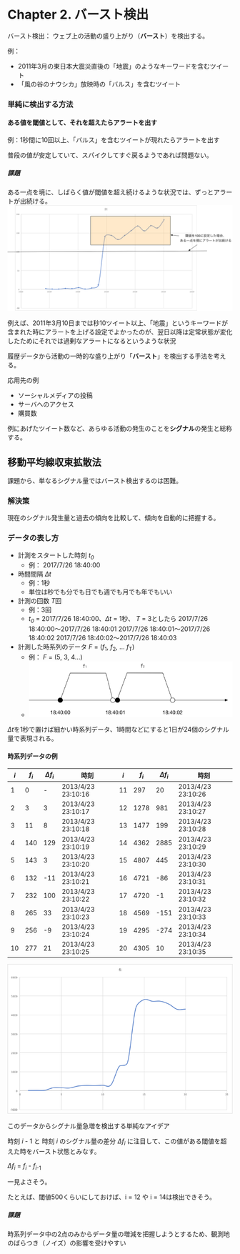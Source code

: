 # Chapter 2. バースト検出

バースト検出： ウェブ上の活動の盛り上がり（**バースト**）を検出する。

例：
- 2011年3月の東日本大震災直後の「地震」のようなキーワードを含むツイート
- 「風の谷のナウシカ」放映時の「バルス」を含むツイート

### 単純に検出する方法

#### ある値を閾値として、それを超えたらアラートを出す

例：1秒間に10回以上、「バルス」を含むツイートが現れたらアラートを出す

普段の値が安定していて、スパイクしてすぐ戻るようであれば問題ない。

##### 課題

ある一点を境に、しばらく値が閾値を超え続けるような状況では、ずっとアラートが出続ける。
![](img/chapter2_1.png)

例えば、2011年3月10日までは秒10ツイート以上、「地震」というキーワードが含まれた時にアラートを上げる設定でよかったのが、翌日以降は定常状態が変化したためにそれでは過剰なアラートになるというような状況

履歴データから活動の一時的な盛り上がり「**バースト**」を検出する手法を考える。

応用先の例

- ソーシャルメディアの投稿
- サーバへのアクセス
- 購買数

例にあげたツイート数など、あらゆる活動の発生のことを**シグナル**の発生と総称する。

## 移動平均線収束拡散法

課題から、単なるシグナル量ではバースト検出するのは困難。

### 解決策

現在のシグナル発生量と過去の傾向を比較して、傾向を自動的に把握する。

### データの表し方

- 計測をスタートした時刻 <i>t<sub>0</sub></i>
    - 例： 2017/7/26 18:40:00
- 時間間隔 <i>Δt</i>
    - 例：1秒
    - 単位は秒でも分でも日でも週でも月でも年でもいい
- 計測の回数 <i>T</i>回
    - 例：3回
    - <i>t<sub>0</sub></i> = 2017/7/26 18:40:00、<i>Δt</i> = 1秒、 <i>T</i> = 3としたら
        2017/7/26 18:40:00〜2017/7/26 18:40:01
        2017/7/26 18:40:01〜2017/7/26 18:40:02
        2017/7/26 18:40:02〜2017/7/26 18:40:03
- 計測した時系列のデータ <i>F</i> = (<i>f</i><sub>1</sub>, <i>f</i><sub>2</sub>, ... <i>f</i><sub>T</sub>)
    - 例： <i>F</i> = (5, 3, 4...)
    - ![](img/chapter2_2.png)

<i>Δt</i>を1秒で置けば細かい時系列データ、1時間などにすると1日が24個のシグナル量で表現される。

#### 時系列データの例

|<i>i</i>|<i>f<sub>i</sub></i>|<i>Δf<sub>i</sub></i>|時刻|<i>i</i>|<i>f<sub>i</sub></i>|<i>Δf<sub>i</sub></i>|時刻|
|---|---|----|----|---|---|---|---|
|1|0|-|2013/4/23 23:10:16|11|297|20|2013/4/23 23:10:26|
|2|3|3|2013/4/23 23:10:17|12|1278|981|2013/4/23 23:10:27|
|3|11|8|2013/4/23 23:10:18|13|1477|199|2013/4/23 23:10:28|
|4|140|129|2013/4/23 23:10:19|14|4362|2885|2013/4/23 23:10:29|
|5|143|3|2013/4/23 23:10:20|15|4807|445|2013/4/23 23:10:30|
|6|132|-11|2013/4/23 23:10:21|16|4721|-86|2013/4/23 23:10:31|
|7|232|100|2013/4/23 23:10:22|17|4720|-1|2013/4/23 23:10:32|
|8|265|33|2013/4/23 23:10:23|18|4569|-151|2013/4/23 23:10:33|
|9|256|-9|2013/4/23 23:10:24|19|4295|-274|2013/4/23 23:10:34|
|10|277|21|2013/4/23 23:10:25|20|4305|10|2013/4/23 23:10:35| 

![](img/chapter2_3.png)

このデータからシグナル量急増を検出する単純なアイデア

時刻 <i>i</i> - 1 と 時刻 <i>i</i> のシグナル量の差分 <i>Δf<sub>i</sub></i> に注目して、この値がある閾値を超えた時をバースト状態とみなす。

<i>Δf<sub>i</sub></i> = <i>f<sub>i</sub></i> - <i>f</i><sub><i>i</i>-1</sub>

一見よさそう。

たとえば、閾値500くらいにしておけば、i = 12 や i = 14は検出できそう。

##### 課題

時系列データ中の2点のみからデータ量の増減を把握しようとするため、観測地のばらつき（ノイズ）の影響を受けやすい
